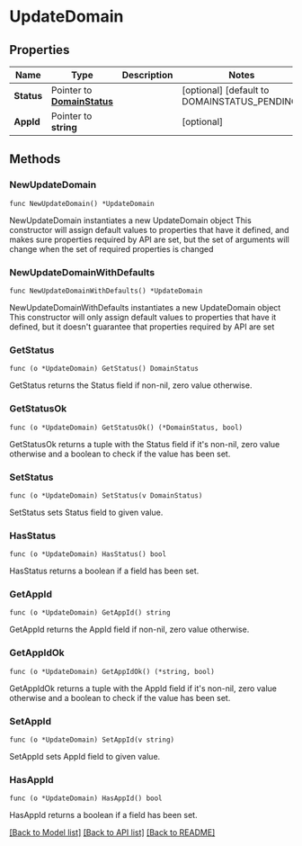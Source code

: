 # UpdateDomain

## Properties

Name | Type | Description | Notes
------------ | ------------- | ------------- | -------------
**Status** | Pointer to [**DomainStatus**](DomainStatus.md) |  | [optional] [default to DOMAINSTATUS_PENDING]
**AppId** | Pointer to **string** |  | [optional] 

## Methods

### NewUpdateDomain

`func NewUpdateDomain() *UpdateDomain`

NewUpdateDomain instantiates a new UpdateDomain object
This constructor will assign default values to properties that have it defined,
and makes sure properties required by API are set, but the set of arguments
will change when the set of required properties is changed

### NewUpdateDomainWithDefaults

`func NewUpdateDomainWithDefaults() *UpdateDomain`

NewUpdateDomainWithDefaults instantiates a new UpdateDomain object
This constructor will only assign default values to properties that have it defined,
but it doesn't guarantee that properties required by API are set

### GetStatus

`func (o *UpdateDomain) GetStatus() DomainStatus`

GetStatus returns the Status field if non-nil, zero value otherwise.

### GetStatusOk

`func (o *UpdateDomain) GetStatusOk() (*DomainStatus, bool)`

GetStatusOk returns a tuple with the Status field if it's non-nil, zero value otherwise
and a boolean to check if the value has been set.

### SetStatus

`func (o *UpdateDomain) SetStatus(v DomainStatus)`

SetStatus sets Status field to given value.

### HasStatus

`func (o *UpdateDomain) HasStatus() bool`

HasStatus returns a boolean if a field has been set.

### GetAppId

`func (o *UpdateDomain) GetAppId() string`

GetAppId returns the AppId field if non-nil, zero value otherwise.

### GetAppIdOk

`func (o *UpdateDomain) GetAppIdOk() (*string, bool)`

GetAppIdOk returns a tuple with the AppId field if it's non-nil, zero value otherwise
and a boolean to check if the value has been set.

### SetAppId

`func (o *UpdateDomain) SetAppId(v string)`

SetAppId sets AppId field to given value.

### HasAppId

`func (o *UpdateDomain) HasAppId() bool`

HasAppId returns a boolean if a field has been set.


[[Back to Model list]](../README.md#documentation-for-models) [[Back to API list]](../README.md#documentation-for-api-endpoints) [[Back to README]](../README.md)


